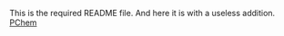 This is the required README file.
And here it is with a useless addition. 
[PChem](/PChem-Topics.md)
